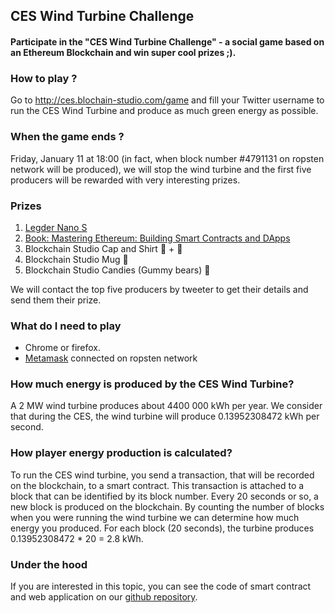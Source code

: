 ## CES Wind Turbine Challenge

#### Participate in the "CES Wind Turbine Challenge" - a social game based on an Ethereum Blockchain and win super cool prizes ;).

### How to play ?
Go to http://ces.blochain-studio.com/game  and fill your Twitter username to run the CES Wind Turbine and produce as much green energy as possible.

### When the game ends ?

Friday, January 11 at 18:00 (in fact, when block number #4791131 on ropsten network will be produced), we will stop the wind turbine and the first five producers will be rewarded with very interesting prizes.

### Prizes

 1. [Legder Nano S](https://www.ledger.com/products/ledger-nano-s)
 2. [Book: Mastering Ethereum: Building Smart Contracts and DApps](https://www.amazon.com/Mastering-Ethereum-Building-Smart-Contracts/dp/1491971940)
 3. Blockchain Studio Cap and Shirt 🧢 + 👕
 4. Blockchain Studio Mug 🍺
 5. Blockchain Studio Candies (Gummy bears) 🍬

We will contact the top five producers by tweeter to get their details and send them their prize.

### What do I need to play

 - Chrome or firefox.
 - [Metamask](https://metamask.io/) connected on ropsten network

### How much energy is produced by the CES Wind Turbine?

A 2 MW wind turbine produces about 4400 000 kWh per year.
We consider that during the CES, the wind turbine will produce 0.13952308472 kWh per second.

### How player energy production is calculated?

To run the CES wind turbine, you send a transaction, that will be recorded on the blockchain, to a smart contract. This transaction is attached to a block that can be identified by its block number. Every 20 seconds or so, a new block is produced on the blockchain. By counting the number of blocks when you were running the wind turbine we can determine how much energy you produced. For each block (20 seconds), the turbine produces 0.13952308472 * 20 = 2.8 kWh.

### Under the hood

If you are interested in this topic, you can see the code of smart contract and  web application on our [github repository](https://github.com/blockchain-studio/rockside-guitar-dapp-tutorial).
